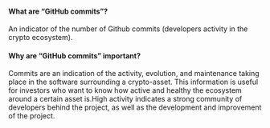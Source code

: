 #### What are “GitHub commits”?

An indicator of the number of Github commits (developers activity in the crypto ecosystem).

#### Why are “GitHub commits” important?

Commits are an indication of the activity, evolution, and maintenance taking place in the software surrounding a crypto-asset. This information is useful for investors who want to know how active and healthy the ecosystem around a certain asset is.High activity indicates a strong community of developers behind the project, as well as the development and improvement of the project.
